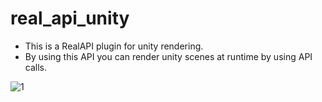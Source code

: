 # real_api_unity

- This is a RealAPI plugin for unity rendering. 
- By using this API you can render unity scenes at runtime by using API calls.

![1](https://github.com/Realistic3D/real_api_unity/assets/119076217/7d5ce8f4-3ab9-40b4-9570-b790ecd1cc23)
